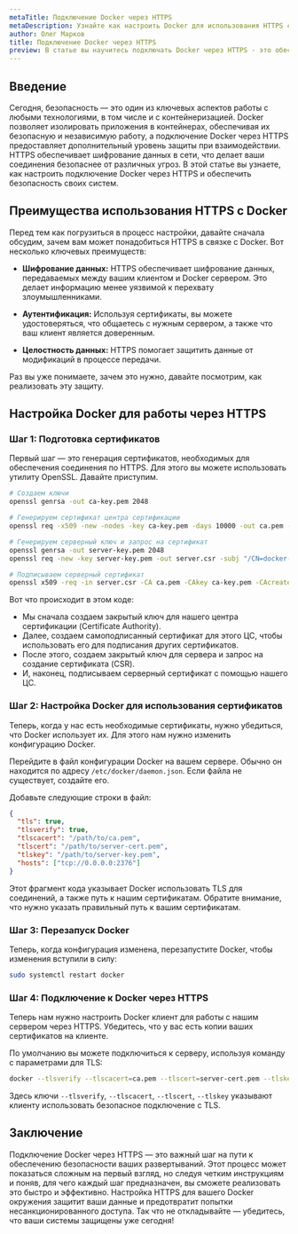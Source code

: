 ```yaml
---
metaTitle: Подключение Docker через HTTPS
metaDescription: Узнайте как настроить Docker для использования HTTPS сокета обеспечивая безопасное взаимодействие и повысив уровень защиты вашей системы
author: Олег Марков
title: Подключение Docker через HTTPS
preview: В статье вы научитесь подключать Docker через HTTPS - это обеспечит безопасное соединение и повысит защиту вашей системы от угроз
---
```


## Введение

Сегодня, безопасность — это один из ключевых аспектов работы с любыми технологиями, в том числе и с контейнеризацией. Docker позволяет изолировать приложения в контейнерах, обеспечивая их безопасную и независимую работу, а подключение Docker через HTTPS предоставляет дополнительный уровень защиты при взаимодействии. HTTPS обеспечивает шифрование данных в сети, что делает ваши соединения безопаснее от различных угроз. В этой статье вы узнаете, как настроить подключение Docker через HTTPS и обеспечить безопасность своих систем.

## Преимущества использования HTTPS с Docker

Перед тем как погрузиться в процесс настройки, давайте сначала обсудим, зачем вам может понадобиться HTTPS в связке с Docker. Вот несколько ключевых преимуществ:

- **Шифрование данных:** HTTPS обеспечивает шифрование данных, передаваемых между вашим клиентом и Docker сервером. Это делает информацию менее уязвимой к перехвату злоумышленниками.
  
- **Аутентификация:** Используя сертификаты, вы можете удостоверяться, что общаетесь с нужным сервером, а также что ваш клиент является доверенным.
  
- **Целостность данных:** HTTPS помогает защитить данные от модификаций в процессе передачи.

Раз вы уже понимаете, зачем это нужно, давайте посмотрим, как реализовать эту защиту.

## Настройка Docker для работы через HTTPS

### Шаг 1: Подготовка сертификатов

Первый шаг — это генерация сертификатов, необходимых для обеспечения соединения по HTTPS. Для этого вы можете использовать утилиту OpenSSL. Давайте приступим.

```bash
# Создаем ключи
openssl genrsa -out ca-key.pem 2048

# Генерируем сертификат центра сертификации
openssl req -x509 -new -nodes -key ca-key.pem -days 10000 -out ca.pem -subj "/CN=my-ca"

# Генерируем серверный ключ и запрос на сертификат
openssl genrsa -out server-key.pem 2048
openssl req -new -key server-key.pem -out server.csr -subj "/CN=docker-server"

# Подписываем серверный сертификат
openssl x509 -req -in server.csr -CA ca.pem -CAkey ca-key.pem -CAcreateserial -out server-cert.pem -days 10000
```

Вот что происходит в этом коде:
- Мы сначала создаем закрытый ключ для нашего центра сертификации (Certificate Authority).
- Далее, создаем самоподписанный сертификат для этого ЦС, чтобы использовать его для подписания других сертификатов.
- После этого, создаем закрытый ключ для сервера и запрос на создание сертификата (CSR).
- И, наконец, подписываем серверный сертификат с помощью нашего ЦС.

### Шаг 2: Настройка Docker для использования сертификатов

Теперь, когда у нас есть необходимые сертификаты, нужно убедиться, что Docker использует их. Для этого нам нужно изменить конфигурацию Docker.

Перейдите в файл конфигурации Docker на вашем сервере. Обычно он находится по адресу `/etc/docker/daemon.json`. Если файла не существует, создайте его.

Добавьте следующие строки в файл:

```json
{
  "tls": true,
  "tlsverify": true,
  "tlscacert": "/path/to/ca.pem",
  "tlscert": "/path/to/server-cert.pem",
  "tlskey": "/path/to/server-key.pem",
  "hosts": ["tcp://0.0.0.0:2376"]
}
```

Этот фрагмент кода указывает Docker использовать TLS для соединений, а также путь к нашим сертификатам. Обратите внимание, что нужно указать правильный путь к вашим сертификатам.

### Шаг 3: Перезапуск Docker

Теперь, когда конфигурация изменена, перезапустите Docker, чтобы изменения вступили в силу:

```bash
sudo systemctl restart docker
```

### Шаг 4: Подключение к Docker через HTTPS

Теперь нам нужно настроить Docker клиент для работы с нашим сервером через HTTPS. Убедитесь, что у вас есть копии ваших сертификатов на клиенте.

По умолчанию вы можете подключиться к серверу, используя команду с параметрами для TLS:

```bash
docker --tlsverify --tlscacert=ca.pem --tlscert=server-cert.pem --tlskey=server-key.pem -H=tcp://<YOUR_SERVER_IP>:2376 info
```

Здесь ключи `--tlsverify`, `--tlscacert`, `--tlscert`, `--tlskey` указывают клиенту использовать безопасное подключение с TLS.

## Заключение

Подключение Docker через HTTPS — это важный шаг на пути к обеспечению безопасности ваших развертываний. Этот процесс может показаться сложным на первый взгляд, но следуя четким инструкциям и поняв, для чего каждый шаг предназначен, вы сможете реализовать это быстро и эффективно. Настройка HTTPS для вашего Docker окружения защитит ваши данные и предотвратит попытки несанкционированного доступа. Так что не откладывайте — убедитесь, что ваши системы защищены уже сегодня!